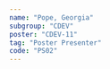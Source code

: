 ```yaml
---
name: "Pope, Georgia"
subgroup: "CDEV"
poster: "CDEV-11"
tag: "Poster Presenter"
code: "PS02"
---
```

